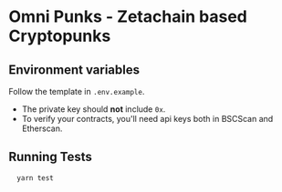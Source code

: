 # Omni Punks - Zetachain based Cryptopunks

## Environment variables

Follow the template in `.env.example`.

* The private key should **not** include `0x`.
* To verify your contracts, you'll need api keys both in BSCScan and Etherscan.

## Running Tests

```bash
  yarn test
```
